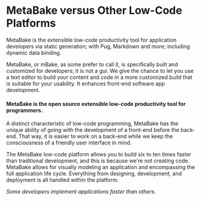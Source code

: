 # MetaBake versus Other Low-Code Platforms
MetaBake is the extensible low-code productivity tool for application developers via static generation; with Pug, Markdown and more; including dynamic data binding. 

MetaBake, or mBake, as some prefer to call it, is specifically built and customized for developers; it is not a gui. We give the chance to let you use a text editor to build your content and code in a more customized build that is suitable for your usability. It enhances front-end software app development.

#### MetaBake is the open source extensible low-code productivity tool for programmers.

A distinct characteristic of low-code programming, MetaBake has the unique ability of going with the development of a front-end before the back-end. That way, it is easier to work on a back-end while we keep the consciousness of a friendly user interface in mind.

The MetaBake low-code platform allows you to build six to ten times faster than traditional development, and this is because we're not creating code. MetaBake allows for visually modeling an application and encompassing the full application life cycle. Everything from designing, development, and deployment is all handled within the platform.

*Some developers implement applications faster than others.*